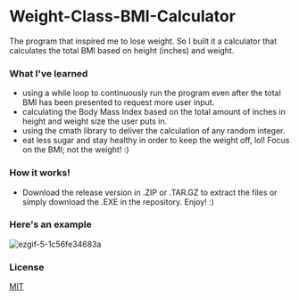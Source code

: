 # Weight-Class-BMI-Calculator
The program that inspired me to lose weight. So I built it a calculator that calculates the total BMI based on height (inches) and weight.

### What I've learned
- using a while loop to continuously run the program even after the total BMI has been presented to request more user input.
- calculating the Body Mass Index based on the total amount of inches in height and weight size the user puts in.
- using the cmath library to deliver the calculation of any random integer.
- eat less sugar and stay healthy in order to keep the weight off, lol! Focus on the BMI; not the weight! :)

### How it works!
- Download the release version in .ZIP or .TAR.GZ to extract the files or simply download the .EXE in the repository. Enjoy! :)

### Here's an example
![ezgif-5-1c56fe34683a](https://user-images.githubusercontent.com/36749450/93844223-76516480-fc6a-11ea-886c-c710c466c67d.gif)

### License
[MIT](https://choosealicense.com/licenses/mit/)
